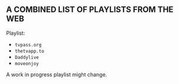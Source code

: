 ## A COMBINED LIST OF PLAYLISTS FROM THE WEB

Playlist: [](https://bit.ly/buddychewtv)

- `tvpass.org`
- `thetvapp.to`
- `Daddylive`
- `moveonjoy`

A work in progress playlist might change.
